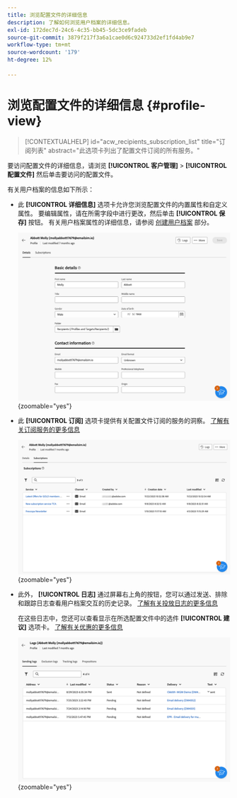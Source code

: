 ```yaml
---
title: 浏览配置文件的详细信息
description: 了解如何浏览用户档案的详细信息。
exl-id: 172dec7d-24c6-4c35-bb45-5dc3ce9fadeb
source-git-commit: 3879f217f3a6a1cae0d6c924733d2ef1fd4ab9e7
workflow-type: tm+mt
source-wordcount: '179'
ht-degree: 12%

---
```


# 浏览配置文件的详细信息 {#profile-view}

>[!CONTEXTUALHELP]
>id="acw_recipients_subscription_list"
>title="订阅列表"
>abstract="此选项卡列出了配置文件订阅的所有服务。"

要访问配置文件的详细信息，请浏览 **[!UICONTROL 客户管理]** > **[!UICONTROL 配置文件]** 然后单击要访问的配置文件。

有关用户档案的信息如下所示：

* 此 **[!UICONTROL 详细信息]** 选项卡允许您浏览配置文件的内置属性和自定义属性。 要编辑属性，请在所需字段中进行更改，然后单击 **[!UICONTROL 保存]** 按钮。 有关用户档案属性的详细信息，请参阅 [创建用户档案](create-profile.md) 部分。

  ![](assets/profile-details.png){zoomable=&quot;yes&quot;}

* 此 **[!UICONTROL 订阅]** 选项卡提供有关配置文件订阅的服务的洞察。 [了解有关订阅服务的更多信息](manage-services.md)

  ![](assets/profile-subscriptions.png){zoomable=&quot;yes&quot;}

* 此外， **[!UICONTROL 日志]** 通过屏幕右上角的按钮，您可以通过发送、排除和跟踪日志查看用户档案交互的历史记录。 [了解有关投放日志的更多信息](../monitor/delivery-logs.md)

  在这些日志中，您还可以查看显示在所选配置文件中的选件 **[!UICONTROL 建议]** 选项卡。 [了解有关优惠的更多信息](../msg/offers.md)

  ![](assets/profile-logs.png){zoomable=&quot;yes&quot;}

